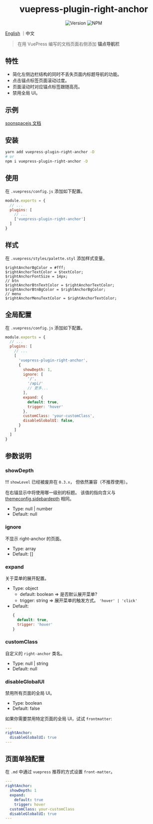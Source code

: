 <h1 align="center">vuepress-plugin-right-anchor</h1>
<div align="center">

![Version](https://img.shields.io/github/package-json/v/xuekai-china/vuepress-plugin-right-anchor?style=flat-square)
![NPM](https://img.shields.io/npm/l/vuepress-plugin-right-anchor?style=flat-square)

</div>

[English](./README.md) ｜中文

> 在用 VuePress 编写的文档页面右侧添加 **锚点导航栏**

## 特性
  - 简化左侧边栏结构的同时不丢失页面内标题导航的功能。
  - 点击锚点标签页面滚动过度。
  - 页面滚动时对应锚点标签跟随高亮。
  - 禁用全局 UI。

## 示例
  [soonspacejs 文档](http://www.xwbuilders.com:9018/soonspacejs/Docs/api/basics/sbm.html)

## 安装
```bash
yarn add vuepress-plugin-right-anchor -D
# or
npm i vuepress-plugin-right-anchor -D
```

## 使用
在 `.vuepress/config.js` 添加如下配置。 
```js
module.exports = {
  // ...
  plugins: [
    // ...
    ['vuepress-plugin-right-anchor']
  ]
}
```

## 样式
在 `.vuepress/styles/palette.styl` 添加样式变量。

```stylus
$rightAnchorBgColor = #fff;
$rightAnchorTextColor = $textColor;
$rightAnchorFontSize = 14px;
// btn
$rightAnchorBtnTextColor = $rightAnchorTextColor;
$rightAnchorBtnBgColor = $rightAnchorBgColor;
// menu
$rightAnchorMenuTextColor = $rightAnchorTextColor;
```

## 全局配置
在 `.vuepress/config.js` 添加如下配置。 
```js
module.exports = {
  // ...
  plugins: [
    // ...
    [
      'vuepress-plugin-right-anchor',
      {
        showDepth: 1,
        ignore: [
          '/',
          '/api/'
          // 更多...
        ],
        expand: {
          default: true,
          trigger: 'hover'
        },
        customClass: 'your-customClass',
        disableGlobalUI: false,
      }
    ]
  ]
}
```

## 参数说明

### showDepth

  !!! `showLevel` 已经被废弃在 `0.3.x`， 但依然兼容（不推荐使用）。

  在右锚显示中将使用哪一级别的标题。
  该值的指向含义与 [themeconfig.sidebardepth](https://vuepress.vuejs.org/zh/theme/default-theme-config.html#%E4%BE%A7%E8%BE%B9%E6%A0%8F) 相同。

  - Type: null | number
  - Default: null

### ignore

  不显示 right-anchor 的页面。

  - Type: array
  - Default: []

### expand

  关于菜单的展开配置。

  - Type: object
    - default: boolean => 是否默认展开菜单?
    - trigger: string  => 展开菜单的触发方式。 `'hover' | 'click'`
  - Default:
      ```js
      {
        default: true,
        trigger: 'hover'
      }

### customClass

  自定义的 `right-anchor` 类名。

  - Type: null | string
  - Default: null

### disableGlobalUI

  禁用所有页面的全局 UI。

  - Type: boolean
  - Default: false

  如果你需要禁用特定页面的全局 UI，试试 `frontmatter`:

  ```YAML
  ---
  rightAnchor:
    disableGlobalUI: true
  ---
  ```

## 页面单独配置

  在 `.md` 中通过 `vuepress` 推荐的方式设置 `front-matter`。

  ```YAML
  ---
  rightAnchor: 
    showDepth: 1
    expand:
      default: true
      trigger: hover
    customClass: your-customClass
    disableGlobalUI: true
  ---
  ```

